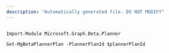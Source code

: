 ```yaml
---
description: "Automatically generated file. DO NOT MODIFY"
---
```


```powershellv2

Import-Module Microsoft.Graph.Beta.Planner

Get-MgBetaPlannerPlan -PlannerPlanId $plannerPlanId

```